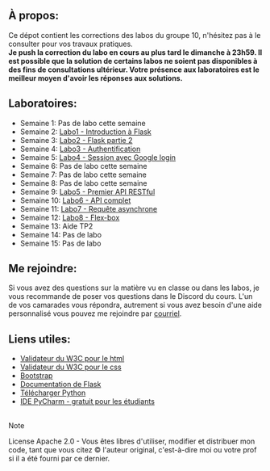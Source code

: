 ## À propos:
Ce dépot contient les corrections des labos du groupe 10, n'hésitez pas à le consulter 
pour vos travaux pratiques.  
**Je push la correction du labo en cours au plus tard le dimanche à 23h59. Il est possible que
la solution de certains labos ne soient pas disponibles à des fins de consultations ultérieur. 
Votre présence aux laboratoires est le meilleur moyen d'avoir les réponses aux solutions.**

## Laboratoires:
- Semaine 1: Pas de labo cette semaine
- Semaine 2: [Labo1 - Introduction à Flask](./LABO1)
- Semaine 3: [Labo2 - Flask partie 2](./LABO2)
- Semaine 4: [Labo3 - Authentification](./LABO3)
- Semaine 5: [Labo4 - Session avec Google login](./LABO4)
- Semaine 6: Pas de labo cette semaine
- Semaine 7: Pas de labo cette semaine
- Semaine 8: Pas de labo cette semaine
- Semaine 9: [Labo5 - Premier API RESTful](./LABO5)
- Semaine 10: [Labo6 - API complet](./LABO6)
- Semaine 11: [Labo7 - Requête asynchrone](./LABO7)
- Semaine 12: [Labo8 - Flex-box](./LABO8)
- Semaine 13: Aide TP2
- Semaine 14: Pas de labo
- Semaine 15: Pas de labo

## Me rejoindre:
Si vous avez des questions sur la matière vu en classe ou dans les labos, 
je vous recommande de poser vos questions dans le Discord du cours. 
L'un de vos camarades vous répondra, autrement si vous avez besoin d'une 
aide personnalisé vous pouvez me rejoindre par 
[courriel](mailto:osorio_arancibia.aaron@courrier.uqam.ca?subject=Aide%20labo%20INF5190).

## Liens utiles:
- [Validateur du W3C pour le html](https://validator.w3.org/)
- [Validateur du W3C pour le css](https://jigsaw.w3.org/css-validator/)
- [Bootstrap](https://getbootstrap.com/)
- [Documentation de Flask](https://flask.palletsprojects.com/en/2.3.x/)
- [Télécharger Python](https://www.python.org/downloads/)
- [IDE PyCharm - gratuit pour les étudiants](https://www.jetbrains.com/pycharm/)
&nbsp;  
&nbsp;  

> [!NOTE] 
> License Apache 2.0 - Vous êtes libres d'utiliser, modifier et distribuer mon code, tant que vous citez © l'auteur original, c'est-à-dire moi ou votre prof si il a été fourni par ce dernier.
